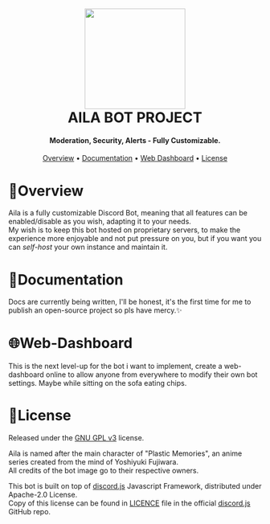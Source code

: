 <h1 align=center>
    <a href=https://github.com/islaDevs/Aila-bot/tree/develop target=_blank>
        <img src=https://i.imgur.com/W8BPPlS.png width=200>
    </a>
    <br>
    AILA BOT PROJECT
    <br>
</h1>

<h4 align=center>Moderation, Security, Alerts - Fully Customizable.</h4>

<p align="center">
  <a href="#🔎overview">Overview</a>
  •
  <a href="#📖documentation">Documentation</a>
  •
  <a href="#🌐web-dashboard">Web Dashboard</a>
  •
  <a href="#📜license">License</a>
</p>

# 🔎Overview

Aila is a fully customizable Discord Bot, meaning that all features can be enabled/disable as you wish, adapting it to your needs.  
My wish is to keep this bot hosted on proprietary servers, to make the experience more enjoyable and not put pressure on you, but if you want you can *self-host* your own instance and maintain it.


# 📖Documentation

Docs are currently being written, I'll be honest, it's the first time for me to publish an open-source project so pls have mercy.✨ 

# 🌐Web-Dashboard

This is the next level-up for the bot i want to implement, create a web-dashboard online to allow anyone from everywhere to modify their own bot settings. Maybe while sitting on the sofa eating chips.

# 📜License

Released under the [GNU GPL v3](https://www.gnu.org/licenses/gpl-3.0.en.html) license.

Aila is named after the main character of "Plastic Memories", an anime series created from the mind of Yoshiyuki Fujiwara.  
All credits of the bot image go to their respective owners.

This bot is built on top of [discord.js](https://discord.js.org/) Javascript Framework, distributed under Apache-2.0 License.  
Copy of this license can be found in [LICENCE](https://github.com/discordjs/discord.js/blob/master/LICENSE) file in the official [discord.js](https://github.com/discordjs/discord.js) GitHub repo.
